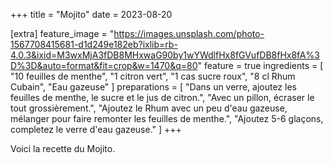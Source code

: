 +++
title = "Mojito"
date = 2023-08-20

[extra]
feature_image = "https://images.unsplash.com/photo-1567708415681-d1d249e182eb?ixlib=rb-4.0.3&ixid=M3wxMjA3fDB8MHxwaG90by1wYWdlfHx8fGVufDB8fHx8fA%3D%3D&auto=format&fit=crop&w=1470&q=80"
feature = true
ingredients = [
  "10 feuilles de menthe",
  "1 citron vert",
  "1 cas sucre roux",
  "8 cl Rhum Cubain",
  "Eau gazeuse"
]
preparations = [
  "Dans un verre, ajoutez les feuilles de menthe, le sucre et le jus de citron.",
  "Avec un pillon, écraser le tout grossièrement.",
  "Ajoutez le Rhum avec un peu d'eau gazeuse, mélanger pour faire remonter les feuilles de menthe.",
  "Ajoutez 5-6 glaçons, completez le verre d'eau gazeuse."
]
+++

Voici la recette du Mojito.
